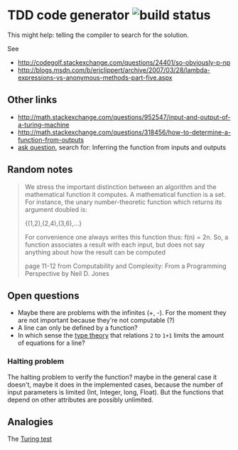 # TDD code generator ![build status](https://travis-ci.org/alvarogarcia7/spike-tdd-codegenerator.svg "hopefully green")

This might help: telling the compiler to search for the solution. 

See 
  * http://codegolf.stackexchange.com/questions/24401/so-obviously-p-np
  * http://blogs.msdn.com/b/ericlippert/archive/2007/03/28/lambda-expressions-vs-anonymous-methods-part-five.aspx


## Other links

  * http://math.stackexchange.com/questions/952547/input-and-output-of-a-turing-machine
  * http://math.stackexchange.com/questions/318456/how-to-determine-a-function-from-outputs
  * [ask question](http://math.stackexchange.com/questions/ask), search for: Inferring the function from inputs and outputs

 ## Random notes
 
> We stress the important distinction between an algorithm and the mathematical function
> it computes. A mathematical function is a set. For instance, the unary number-theoretic
> function which returns its argument doubled is:
> 
> {(1,2),(2,4),(3,6),...}
> 
> For convenience one always writes this function thus: f(n) = 2n. So, a function associates
> a result with each input, but does not say anything about how the result can be computed
>
> page 11-12 from Computability and Complexity: From a Programming Perspective by Neil D. Jones

## Open questions

  * Maybe there are problems with the infinites (+, -). For the moment they are not important because they're not computable (?)
  * A line can only be defined by a function?
  * In which sense the [type theory](https://en.wikipedia.org/wiki/Type_theory) that relations `2` to `1+1` limits the amount of equations for a line?

### Halting problem

The halting problem to verify the function? maybe in the general case it doesn't, maybe it does in the implemented cases, because the number of input parameters is limited (Int, Integer, long, Float). But the functions that depend on other attributes are possibly unlimited.




## Analogies

The [Turing test](https://en.wikipedia.org/wiki/Turing_test)
